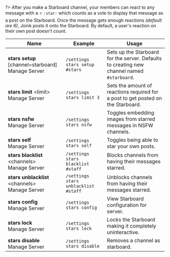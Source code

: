 ?> After you make a Starboard channel, your members can react to any message with a ⭐ `:star:` which counts as a vote to display that message as a post on the Starboard. Once the message gets enough reactions *(default are 6)*, Joink posts it onto the Starboard. By default, a user's reaction on their own post doesn't count.

<!-- ![Starboard Settings](_images/starboard_settings.png ':size=75%')-->

<!-- tabs:start -->                                   
<!-- tab:Slash Commands -->
Name              | Example           | Usage                                                                         
 ---------------- | ----------------- | ----------------------------------------------------------------------------- 
**stars setup** [channel=starboard]<br><span class="user-permissions">Manage Server</span> | `/settings stars setup #stars` | Sets up the Starboard for the server. Defaults to creating new channel named `#starboard`.
**stars limit** \<limit><br><span class="user-permissions">Manage Server</span> | `/settings stars limit 3` | Sets the amount of reactions required for a post to get posted on the Starboard.
**stars nsfw**<br><span class="user-permissions">Manage Server</span>    | `/settings stars nsfw`     | Toggles embedding images from starred messages in NSFW channels.
**stars self**<br><span class="user-permissions">Manage Server</span>    | `/settings stars self`     | Toggles being able to star your own posts.
**stars blacklist** \<channels><br><span class="user-permissions">Manage Server</span> | `/settings stars blacklist #staff` | Blocks channels from having their messages starred.
**stars unblacklist** \<channels><br><span class="user-permissions">Manage Server</span> | `/settings stars unblacklist #staff` | Unblocks channels from having their messages starred.
**stars config**<br><span class="user-permissions">Manage Server</span>  | `/settings stars config`   | View Starboard configuration for server.
**stars lock**<br><span class="user-permissions">Manage Server</span>    | `/settings stars lock`     | Locks the Starboard making it completely uninteractive.
**stars disable**<br><span class="user-permissions">Manage Server</span>  | `/settings stars disable`   | Removes a channel as starboard.

<!-- tabs:end -->

